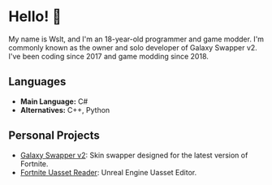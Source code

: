 # Hello! 👋
My name is Wslt, and I'm an 18-year-old programmer and game modder. I'm commonly known as the owner and solo developer of Galaxy Swapper v2. I've been coding since 2017 and game modding since 2018.

## Languages
- **Main Language:** C#
- **Alternatives:** C++, Python

## Personal Projects
- [Galaxy Swapper v2](https://github.com/GalaxySwapperOfficial/Galaxy-Swapper-v2): Skin swapper designed for the latest version of Fortnite.
- [Fortnite Uasset Reader](https://github.com/CodeWslt/Fortnite-Uasset-Reader): Unreal Engine Uasset Editor.
